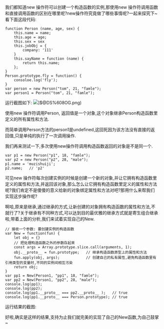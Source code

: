 我们都知道new 操作符可以创建一个构造函数的实例,那使用new 操作符调用函数和直接调用函数的区别在哪里呢?new操作符究竟做了哪些事情呢?一起来探究下~
看下面这段代码:

    function Person (name, age, sex) {
        this.name = name;
        this.age = age;
        this.sex = sex
        this.jobObj = {
            company: '111'
        }
        this.sayName = function (name) {
            return this.name;
        };
    }
    Person.prototype.fly = function() {
        consoloe.log('fly');
    }
    var person = new Person("tom", 21, "famle");
    var person1 = Person("tom", 21, "famle");
    
运行截图如下:
![](file:///C:/Users/hzljie/Desktop/H2EK@S_L4F%25D[)]$@DS%608OG.png)

使用new 操作符调用Person, 返回值是一个对象,这个对象继承Person构造函数里定义的所有属性和方法.

而简单调用Person方法的person1是undefined,这回死因为该方法没有直接的返回值,只是单纯的执行了一次调用操作.    

我们再来测试一下,多次使用new操作符调用构造函数返回的对象是不是同一个.

    var p1 = new Person("p1", 18, "famle");
    var p2 = new Person("p2", 28, "male"); 
    p1.name = 'muzishuiji';
    p2.name;   // 'p2'

可见new 操作符每次创建实例的时候是创建一个新的对象,并让它拥有构造函数里定义的属性和方法,并返回该对象,那么怎么让它拥有构造函数里定义的属性和方法呢?我们肯定不是傻傻的意义给新的对象绑定属性和方法对吧?那用什么来帮我们实现这步操作呢?

啊哈,原来是继承,通过继承的方式,让新创建的对象拥有构造函数的属性和方法,不就行了?关于继承有不同种方式,可以达到目的最优雅的继承方式就是寄生组合继承啦,带着上面的分析,我们来试着实现自己的New.

    // 接收一个参数: 要创建实例的构造函数
    var New = function(fun) {
        let obj = {}
        // 把处理构造函数之外的参数存起来
        const args = Array.prototype.slice.call(arguments, 1);
        obj.__proto__ = fun.prototype;   // 继承构造函数原型上的属性和方法
        fun.apply(obj, args);            // 创建自己的私有属性,避免构造函数里有引用类型的变量时,不同的实例间相互污染
        return obj;
    }
    var pp1 = New(Person1, "pp1", 18, "famle");
    var pp2 = New(Person1, "pp2", 28, "male"); 
    console.log(pp1);
    console.log(pp2);
    console.log(pp1.__proto__ === pp2.__proto__ );   // true
    console.log(pp1.__proto__ === Person.prototype); // true

运行结果的截图:



好啦,确实是这样的结果,支持为止我们就完美的实现了自己的New函数,为自己鼓掌~

